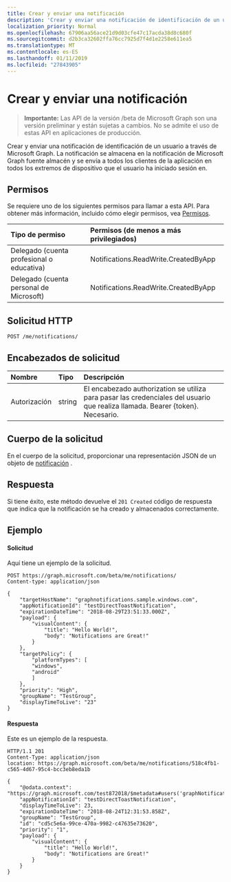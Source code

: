 ```yaml
---
title: Crear y enviar una notificación
description: 'Crear y enviar una notificación de identificación de un usuario a través de Microsoft Graph. La notificación se almacena en la notificación de Microsoft Graph fuente almacén y se envía a todos los clientes de la aplicación en todos los extremos de dispositivo que el usuario ha iniciado sesión en.  '
localization_priority: Normal
ms.openlocfilehash: 67906aa56ace21d9d03cfe47c17acda38d8c680f
ms.sourcegitcommit: d2b3ca32602ffa76cc7925d7f4d1e2258e611ea5
ms.translationtype: MT
ms.contentlocale: es-ES
ms.lasthandoff: 01/11/2019
ms.locfileid: "27843905"
---
```

# <a name="create-and-send-a-notification"></a>Crear y enviar una notificación
> **Importante:** Las API de la versión /beta de Microsoft Graph son una versión preliminar y están sujetas a cambios. No se admite el uso de estas API en aplicaciones de producción.

Crear y enviar una notificación de identificación de un usuario a través de Microsoft Graph. La notificación se almacena en la notificación de Microsoft Graph fuente almacén y se envía a todos los clientes de la aplicación en todos los extremos de dispositivo que el usuario ha iniciado sesión en.  
## <a name="permissions"></a>Permisos
Se requiere uno de los siguientes permisos para llamar a esta API. Para obtener más información, incluido cómo elegir permisos, vea [Permisos](/graph/permissions-reference).

|Tipo de permiso      | Permisos (de menos a más privilegiados)              |
|:--------------------|:---------------------------------------------------------|
|Delegado (cuenta profesional o educativa) | Notifications.ReadWrite.CreatedByApp    |
|Delegado (cuenta personal de Microsoft) | Notifications.ReadWrite.CreatedByApp    |

## <a name="http-request"></a>Solicitud HTTP

<!-- { "blockType": "ignored" } -->

```http
POST /me/notifications/
```
## <a name="request-headers"></a>Encabezados de solicitud
|Nombre | Tipo | Descripción|
|:----|:-----|:-----------|
|Autorización | string |El encabezado authorization se utiliza para pasar las credenciales del usuario que realiza llamada. Bearer {token}. Necesario. |
## <a name="request-body"></a>Cuerpo de la solicitud
En el cuerpo de la solicitud, proporcionar una representación JSON de un objeto de [notificación](../resources/projectrome-notification.md) .

## <a name="response"></a>Respuesta
Si tiene éxito, este método devuelve el `201 Created` código de respuesta que indica que la notificación se ha creado y almacenados correctamente. 
## <a name="example"></a>Ejemplo
#### <a name="request"></a>Solicitud
Aquí tiene un ejemplo de la solicitud.

```http
POST https://graph.microsoft.com/beta/me/notifications/
Content-type: application/json

{
    "targetHostName": "graphnotifications.sample.windows.com",
    "appNotificationId": "testDirectToastNotification",
    "expirationDateTime": "2018-08-29T23:51:33.000Z",
    "payload": {
        "visualContent": {
            "title": "Hello World!",
            "body": "Notifications are Great!"
        }
    },
    "targetPolicy": {
        "platformTypes": [
        "windows",
        "android"
        ]
    },
    "priority": "High",
    "groupName": "TestGroup",
    "displayTimeToLive": "23"
}
```

#### <a name="response"></a>Respuesta
Este es un ejemplo de la respuesta.

```http
HTTP/1.1 201
Content-Type: application/json
location: https://graph.microsoft.com/beta/me/notifications/518c4fb1-c565-4d67-95c4-bcc3eb8eda1b

{
    "@odata.context": "https://graph.microsoft.com/test872018/$metadata#users('graphNotificationsUser%40contoso.com')/notifications/$entity",
    "appNotificationId": "testDirectToastNotification",
    "displayTimeToLive": 23,
    "expirationDateTime": "2018-08-24T12:31:53.858Z",
    "groupName": "TestGroup",
    "id": "cd5c5e6a-99ce-470a-9982-c47635e73620",
    "priority": "1",
    "payload": {
        "visualContent": {
            "title": "Hello World!",
            "body": "Notifications are Great!"
        }
    }
}
```


